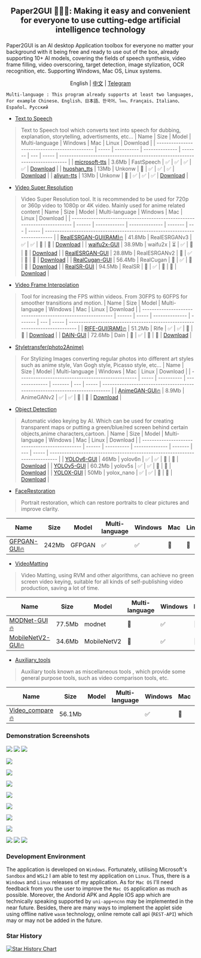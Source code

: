 ##  <p align="center"> Paper2GUI 🚀🚀🌟: Making it easy and convenient for everyone to use cutting-edge artificial intelligence technology </p>

Paper2GUI is an AI desktop Application toolbox for everyone no matter your background with it being free and ready to use out of the box, already supporting 10+ AI models, covering the fields of speech synthesis, video frame filling, video overscoring, target detection, image stylization, OCR recognition, etc. Supporting Windows, Mac OS, Linux systems.

<p align="center">English | <a href="README.md">中文</a> | <a href="https://t.me/baiyueblog">Telegram</a></p>

```
Multi-language : This program already supports at least two languages, For example Chinese、English、日本語、한국어、ไทย、Français、Italiano、Español、Русский
```

- [Text to Speech](Text2Speech/readme_en.md)

> Text to Speech tool which converts text into speech for dubbing, explanation, storytelling, advertisments, etc...
| Name                                          | Size  | Model      | Multi-language | Windows | Mac | Linux | Download                                                                    |
| --------------------------------------------- | ----- | ---------- | -------------- | ------- | --- | ----- | --------------------------------------------------------------------------- |
| [microsoft-tts](Text2Speech/microsoft_tts.md) | 3.6Mb | FastSpeech | ✅              | ✅       | ✅   | ✅     | [Download](https://github.com/Baiyuetribe/paper2gui/releases/tag/Published) |
| [huoshan_tts](Text2Speech/huoshan_tts.md)     | 13Mb  | Unkonw     | 🔲              | ✅       | ✅   | ✅     | [Download](https://github.com/Baiyuetribe/paper2gui/releases/tag/Published) |
| [aliyun-tts](Text2Speech/aliyun_tts.md)       | 13Mb  | Unkonw     | 🔲              | ✅       | ✅   | ✅     | [Download](https://github.com/Baiyuetribe/paper2gui/releases/tag/Published) |


- [Video Super Resolution](Video%20Super%20Resolution/readme_en.md)

> Video Super Resolution tool. It is recommended to be used for 720p or 360p video to 1080p or 4K video. Mainly used for anime related content
| Name                                                                     | Size   | Model        | Multi-language | Windows | Mac | Linux | Download                                                                    |
| ------------------------------------------------------------------------ | ------ | ------------ | -------------- | ------- | --- | ----- | --------------------------------------------------------------------------- |
| [RealESRGAN-GUI(RAM)🔥](Video%20Super%20Resolution/RealESRGAN-GUI-RAM.md) | 41.8Mb | RealESRGANv3 | ✅              | ✅       | 🔲   | 🔲     | [Download](https://github.com/Baiyuetribe/paper2gui/releases/tag/Published) |
| [waifu2x-GUI](Video%20Super%20Resolution/waifu2x-gui.md)                 | 38.9Mb | waifu2x      | ⏳              | ✅       | 🔲   | 🔲     | [Download](https://github.com/Baiyuetribe/paper2gui/releases/tag/Published) |
| [RealESRGAN-GUI](Video%20Super%20Resolution/RealESRGAN-GUI.md)           | 28.8Mb | RealESRGANv2 | 🔲              | ✅       | 🔲   | 🔲     | [Download](https://github.com/Baiyuetribe/paper2gui/releases/tag/Published) |
| [RealCugan-GUI](Video%20Super%20Resolution/RealCugan-GUI.md)             | 56.4Mb | RealCugan    | 🔲              | ✅       | 🔲   | 🔲     | [Download](https://github.com/Baiyuetribe/paper2gui/releases/tag/Published) |
| [RealSR-GUI](Video%20Super%20Resolution/RealSR-GUI.md)                   | 94.5Mb | RealSR       | 🔲              | ✅       | 🔲   | 🔲     | [Download](https://github.com/Baiyuetribe/paper2gui/releases/tag/Published) |


- [Video Frame Interpolation](Video%20Frame%20Interpolation/readme_en.md)

> Tool for increasing the FPS within videos. From 30FPS to 60FPS for smoother transitions and motion.
| Name                                                        | Size   | Model | Multi-language | Windows | Mac | Linux | Download                                                                    |
| ----------------------------------------------------------- | ------ | ----- | -------------- | ------- | --- | ----- | --------------------------------------------------------------------------- |
| [RIFE-GUI(RAM)🔥](Video%20Frame%20Interpolation/rife-gui.md) | 51.2Mb | Rife  | ✅              | ✅       | 🔲   | 🔲     | [Download](https://github.com/Baiyuetribe/paper2gui/releases/tag/Published) |
| [DAIN-GUI](Video%20Frame%20Interpolation/dain-gui.md)       | 72.6Mb | Dain  | 🔲              | ✅       | 🔲   | 🔲     | [Download](https://github.com/Baiyuetribe/paper2gui/releases/tag/Published) |

- [Styletransfer(photo2Anime)](Style%20Transfer/readme_en.md)

> For Stylizing Images converting regular photos into different art styles such as anime style, Van Gogh style, Picasso style, etc...
| Name                                              | Size  | Model      | Multi-language | Windows | Mac | Linux | Download                                                                    |
| ------------------------------------------------- | ----- | ---------- | -------------- | ------- | --- | ----- | --------------------------------------------------------------------------- |
| [AnimeGAN-GUI🔥](Style%20Transfer/animegan_gui.md) | 8.9Mb | AnimeGANv2 | ✅              | ✅       | 🔲   | 🔲     | [Download](https://github.com/Baiyuetribe/paper2gui/releases/tag/Published) |


- [Object Detection](ImageMatting/readme_en.md)

> Automatic video keying by AI. Which can be used for creating transparent maps or putting a green/blue/red screen behind certain objects,anime characters,cartoon.
| Name                                           | Size   | Model      | Multi-language | Windows | Mac | Linux | Download                                                                    |
| ---------------------------------------------- | ------ | ---------- | -------------- | ------- | --- | ----- | --------------------------------------------------------------------------- |
| [YOLOv6-GUI](Object%20Detection/yolov6_gui.md) | 46Mb   | yolov6n    | ✅              | ✅       | 🔲   | 🔲     | [Download](https://github.com/Baiyuetribe/paper2gui/releases/tag/Published) |
| [YOLOv5-GUI](Object%20Detection/yolov5_gui.md) | 60.2Mb | yolov5s    | ✅              | ✅       | 🔲   | 🔲     | [Download](https://github.com/Baiyuetribe/paper2gui/releases/tag/Published) |
| [YOLOX-GUI](Object%20Detection/yolox_gui.md)   | 50Mb   | yolox_nano | ✅              | ✅       | 🔲   | 🔲     | [Download](https://github.com/Baiyuetribe/paper2gui/releases/tag/Published) |


- [FaceRestoration](FaceRestoration/readme_en.md)

> Portrait restoration, which can restore portraits to clear pictures and improve clarity.

| Name                                     | Size  | Model  | Multi-language | Windows | Mac | Linux | Download                                                                    |
| ---------------------------------------- | ----- | ------ | -------------- | ------- | --- | ----- | --------------------------------------------------------------------------- |
| [GFPGAN-GUI🔥](FaceRestoration/readme.md) | 242Mb | GFPGAN | ✅              | ✅       | 🔲   | 🔲     | [Download](https://github.com/Baiyuetribe/paper2gui/releases/tag/Published) |

- [VideoMatting](VideoMatting/readme_en.md)

> Video Matting, using RVM and other algorithms, can achieve no green screen video keying, suitable for all kinds of self-publishing video production, saving a lot of time.

| Name                                           | Size   | Model       | Multi-language | Windows | Mac | Linux | Download                                                                    |
| ---------------------------------------------- | ------ | ----------- | -------------- | ------- | --- | ----- | --------------------------------------------------------------------------- |
| [MODNet-GUI🔥](VideoMatting/modnet_gui.md)      | 77.5Mb | modnet      | 🔲              | ✅       | 🔲   | 🔲     | [Download](https://github.com/Baiyuetribe/paper2gui/releases/tag/Published) |
| [MobileNetV2-GUI🔥](VideoMatting/modnet_gui.md) | 34.6Mb | MobileNetV2 | 🔲              | ✅       | 🔲   | 🔲     | [Download](https://github.com/Baiyuetribe/paper2gui/releases/tag/Published) |


- [Auxiliary_tools](Auxiliary_tools/readme_en.md)

> Auxiliary tools known as miscellaneous tools , which provide some general purpose tools, such as video comparison tools, etc.

| Name                                        | Size   | Model | Multi-language | Windows | Mac | Linux | Download                                                                    |
| ------------------------------------------- | ------ | ----- | -------------- | ------- | --- | ----- | --------------------------------------------------------------------------- |
| [Video_compare🔥](Auxiliary_tools/readme.md) | 56.1Mb |       |                | ✅       | 🔲   | 🔲     | [Download](https://github.com/Baiyuetribe/paper2gui/releases/tag/Published) |


### Demonstration Screenshots

![](https://cdn.jsdelivr.net/gh/Baiyuetribe/paper2gui@main/docs/images/huoshan_tts.png)
![](https://cdn.jsdelivr.net/gh/Baiyuetribe/paper2gui@main/docs/images/microsoft_tts.gif)
![](docs/images/gfpgan_gui.png)

![](docs/images/rvm_gui.jpg)

![](docs/images/video_compare.png)

![](https://cdn.jsdelivr.net/gh/Baiyuetribe/paper2gui@main/docs/images/rife-gui.gif)

![](https://cdn.jsdelivr.net/gh/Baiyuetribe/paper2gui@main/docs/images/modnet_gui.png)



![](docs/images/realESRGAN_RAM.png)

![](https://cdn.jsdelivr.net/gh/Baiyuetribe/paper2gui@main/docs/images/realcugan-gui.png)



![](https://cdn.jsdelivr.net/gh/Baiyuetribe/paper2gui@main/docs/images/animegan-gui.png)

![](docs/images/yolov6_gui.png)
![](docs/images/yolox_gui.png)
![](docs/images/yolov5_gui.png)


### Development Environment

The application is developed on `Windows`. Fortunately, utilising Microsoft's `Sandbox` and `WSL2` I am able to test my application on `Linux`. Thus, there is a `Windows` and `Linux` releases of my application. As for `Mac OS` I'll need feedback from you the user to improve the `Mac OS` application as much as possible. Moreover, the Andorid APK and Apple IOS app which are technically speaking supported by `uni-app+ncnn` may be implemented in the near future. Besides, there are many ways to implement the applet side using offline native `wasm` technology, online remote call api (`REST-API`) which may or may not be added in the future. 

### Star History

[![Star History Chart](https://api.star-history.com/svg?repos=Baiyuetribe/paper2gui&type=Date)](https://star-history.com/#Baiyuetribe/paper2gui&Date)